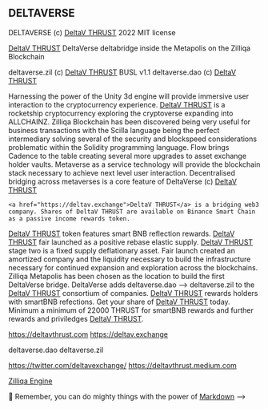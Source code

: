 ## DELTAVERSE

DELTAVERSE (c) <a href="https://deltav.exchange">DeltaV THRUST</a> 2022 MIT license

<a href="https://deltav.exchange">DeltaV THRUST</a> DeltaVerse deltabridge inside the Metapolis on the Zilliqa Blockchain

  deltaverse.zil (c) <a href="https://deltav.exchange">DeltaV THRUST</a> BUSL v1.1
  deltaverse.dao (c) <a href="https://deltav.exchange">DeltaV THRUST</a>
  
  Harnessing the power of the Unity 3d engine will provide immersive user interaction to the cryptocurrency experience. <a href="https://deltav.exchange">DeltaV THRUST</a> is a rocketship cryptocurrency exploring the cryptoverse expanding into ALLCHAINZ. Zilliqa Blockchain has been discovered being very useful for business transactions with the Scilla language being the perfect intermediary solving several of the security and blockspeed considerations problematic within the Solidity programming language. Flow brings Cadence to the table creating several more upgrades to asset exchange holder vaults. Metaverse as a service technology will provide the blockchain stack necessary to achieve next level user interaction. Decentralised bridging across metaverses is a core feature of DeltaVerse (c) <a href="https://deltav.exchange">DeltaV THRUST</a> 
  
    <a href="https://deltav.exchange">DeltaV THRUST</a> is a bridging web3 company. Shares of DeltaV THRUST are available on Binance Smart Chain as a passive income rewards token. 
  <a href="https://deltav.exchange">DeltaV THRUST</a> token features smart BNB reflection rewards. <a href="https://deltav.exchange">DeltaV THRUST</a> fair launched as a positive rebase elastic supply. <a href="https://deltav.exchange">DeltaV THRUST</a> stage two is a fixed supply deflationary asset. Fair launch created an amortized company and the liquidity necessary to build the infrastructure necessary for continued expansion and exploration across the blockchains. Zilliqa Metapolis has been chosen as the location to build the first DeltaVerse bridge. DeltaVerse adds deltaverse.dao --> deltaverse.zil to the <a href="https://deltav.exchange">DeltaV THRUST</a> consortium of companies. <a href="https://deltav.exchange">DeltaV THRUST</a> rewards holders with smartBNB refections. Get your share of <a href="https://deltav.exchange">DeltaV THRUST</a> today. Minimum a minimum of 22000 THRUST for smartBNB rewards and further rewards and priviledges <a href="https://deltav.exchange">DeltaV THRUST</a>.
  
  https://deltavthrust.com
  https://deltav.exchange
  
  deltaverse.dao
  deltaverse.zil
  
  https://twitter.com/deltavexchange/
  https://deltavthrust.medium.com
  
  [Zilliqa Engine](https://opensea.io/assets/matic/0x2953399124f0cbb46d2cbacd8a89cf0599974963/85209442842702955028286586320243537389855118869793358185487603685268501137055)


🧙 Remember, you can do mighty things with the power of [Markdown](https://docs.github.com/github/writing-on-github/getting-started-with-writing-and-formatting-on-github/basic-writing-and-formatting-syntax)
-->
